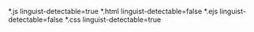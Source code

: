

*.js linguist-detectable=true
*.html linguist-detectable=false
*.ejs linguist-detectable=false
*.css linguist-detectable=true
